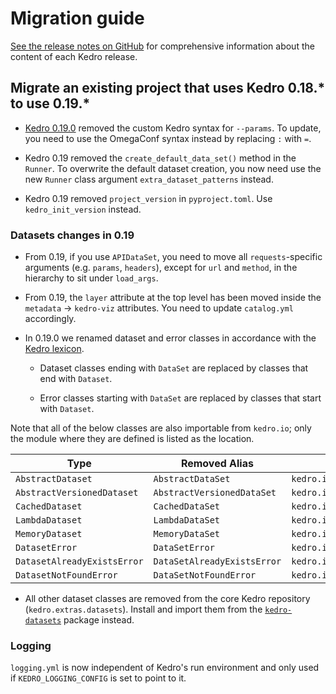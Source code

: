 # Migration guide

[See the release notes on GitHub](https://github.com/kedro-org/kedro/releases/) for comprehensive information about the content of each Kedro release.


## Migrate an existing project that uses Kedro 0.18.* to use 0.19.*


* [Kedro 0.19.0](https://github.com/kedro-org/kedro/releases/tag/0.19.0) removed the custom Kedro syntax for `--params`. To update, you need to use the OmegaConf syntax instead by replacing `:` with `=`.

<!-- TO DO - add example code and say what file it is in -- config.yml?? and link to the OmegaConf syntax -->

* Kedro 0.19 removed the `create_default_data_set()` method in the `Runner`. To overwrite the default dataset creation, you now need use the new `Runner` class argument `extra_dataset_patterns` instead.

<!-- TO DO - add example code and state where you'd be making this change -->

* Kedro 0.19 removed `project_version` in `pyproject.toml`. Use `kedro_init_version` instead.

<!-- TO DO - add example  -->

### Datasets changes in 0.19

* From 0.19, if you use `APIDataSet`, you need to move all `requests`-specific arguments (e.g. `params`, `headers`), except for `url` and `method`, in the hierarchy to sit under `load_args`.

<!-- TO DO - add example code and state where the change happens `catalog.yml` ??  -->


* From 0.19, the `layer` attribute at the top level has been  moved inside the `metadata` -> `kedro-viz` attributes. You need to update `catalog.yml` accordingly.

<!-- TO DO - add example code -->

* In 0.19.0 we renamed dataset and error classes in accordance with the [Kedro lexicon](https://github.com/kedro-org/kedro/wiki/Kedro-documentation-style-guide#kedro-lexicon).

    * Dataset classes ending with `DataSet` are replaced by classes that end with `Dataset`.

    * Error classes starting with `DataSet` are replaced by classes that start with `Dataset`.

Note that all of the below classes are also importable from `kedro.io`; only the module where they are defined is listed as the location.

| Type                        | Removed Alias               | Location                       |
| --------------------------- | --------------------------- | ------------------------------ |
| `AbstractDataset`           | `AbstractDataSet`           | `kedro.io.core`                |
| `AbstractVersionedDataset`  | `AbstractVersionedDataSet`  | `kedro.io.core`                |
| `CachedDataset`             | `CachedDataSet`             | `kedro.io.cached_dataset`      |
| `LambdaDataset`             | `LambdaDataSet`             | `kedro.io.lambda_dataset`      |
| `MemoryDataset`             | `MemoryDataSet`             | `kedro.io.memory_dataset`      |
| `DatasetError`              | `DataSetError`              | `kedro.io.core`                |
| `DatasetAlreadyExistsError` | `DataSetAlreadyExistsError` | `kedro.io.core`                |
| `DatasetNotFoundError`      | `DataSetNotFoundError`      | `kedro.io.core`                |

* All other dataset classes are removed from the core Kedro repository (`kedro.extras.datasets`). Install and import them from the [`kedro-datasets`](https://github.com/kedro-org/kedro-plugins/tree/main/kedro-datasets) package instead.

### Logging
`logging.yml` is now independent of Kedro's run environment and only used if `KEDRO_LOGGING_CONFIG` is set to point to it.

<!-- TO DO - add example code that illustrates where the changes have occured (which files are affected) -->
